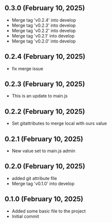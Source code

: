 ## 0.3.0 (February 10, 2025)
  - Merge tag 'v0.2.4' into develop
  - Merge tag 'v0.2.3' into develop
  - Merge tag 'v0.2.2' into develop
  - Merge tag 'v0.2.1' into develop
  - Merge tag 'v0.2.0' into develop

## 0.2.4 (February 10, 2025)
  - fix merge issue

## 0.2.3 (February 10, 2025)
  - This is an update to main.js

## 0.2.2 (February 10, 2025)
  - Set gitattributes to merge local with ours value

## 0.2.1 (February 10, 2025)
  - New value set to main.js admin

## 0.2.0 (February 10, 2025)
  - added git attribute file
  - Merge tag 'v0.1.0' into develop

## 0.1.0 (February 10, 2025)
  - Added some basic file to the project
  - Initial commit

